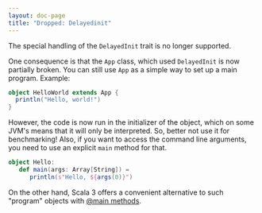 ```yaml
---
layout: doc-page
title: "Dropped: Delayedinit"
---
```


The special handling of the `DelayedInit` trait is no longer
supported.

One consequence is that the `App` class, which used `DelayedInit` is
now partially broken. You can still use `App` as a simple way to set up a main program. Example:
```scala
object HelloWorld extends App {
  println("Hello, world!")
}
```
However, the code is now run in the initializer of the object, which on
some JVM's means that it will only be interpreted. So, better not use it
for benchmarking! Also, if you want to access the command line arguments,
you need to use an explicit `main` method for that.
```scala
object Hello:
   def main(args: Array[String]) =
      println(s"Hello, ${args(0)}")
```
On the other hand, Scala 3 offers a convenient alternative to such "program" objects
with [@main methods](../changed-features/main-functions.html).
